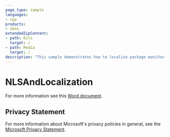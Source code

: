 ```yaml
---
page_type: sample
languages:
- cpp
products:
- xbox
extendedZipContent:
- path: Kits
  target: /
- path: Media
  target: /
description: "This sample demonstrates how to localize package manifest as well as in-title resources. It also demonstrate usage of the NLS APIs on Xbox One."
---
```


# NLSAndLocalization

For more information see this [Word document](https://github.com/microsoft/Xbox-ATG-Samples/blob/master/XDKSamples/System/NLSAndLocalization/Readme.docx).

## Privacy Statement

For more information about Microsoft's privacy policies in general, see the [Microsoft Privacy Statement](https://privacy.microsoft.com/en-us/privacystatement/).
